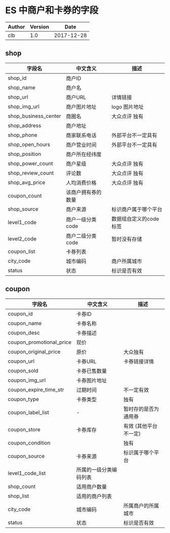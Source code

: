 # ES 中商户和卡券的字段

Author | Version | Date
------- | ------- | -------
clb | 1.0 | 2017-12-28

## shop 

字段名 | 中文含义 | 描述
------- | ------- | -------
shop_id | 商户ID | 
shop_name | 商户名 |
shop_url | 商户URL | 详情链接
shop\_img\_url | 商户图片地址 | logo 图片地址
shop\_business\_center | 商圈名 | 大众点评 独有
shop_address | 商户地址
shop_phone | 商家联系电话 | 外部平台不一定具有
shop\_open\_hours | 商户营业时间 | 外部平台不一定具有
shop_position | 商户所在经纬度 |
shop\_power_count | 商户星级 | 大众点评 独有
shop\_review_count | 评论数 | 大众点评 独有
shop\_avg_price | 人均消费价格 | 大众点评 独有
coupon_count | 该商户拥有券的数量 | 
shop_source | 商户来源 | 标识商户属于哪个平台
level1_code | 商户一级分类 code | 数据组自定义的code标签
level2_code | 商户二级分类 code | 暂时没有存储
coupon_list | 卡券列表 | 
city_code | 城市编码 | 商户所属城市
status | 状态 | 标识是否有效


## coupon

字段名 | 中文含义 | 描述
------- | ------- | -------
coupon_id | 卡券ID |
coupon_name | 卡券名称 |
coupon_desc | 卡券描述 |
coupon\_promotional\_price | 现价 | 
coupon\_original\_price | 原价 | 大众独有
coupon_url | 卡券URL | 卡券链接详情
coupon_sold | 卡券已售数量 |
coupon\_img_url | 卡券图片地址 | 
coupon\_expire\_time_str | 过期时间 | 不一定有效
coupon_type | 卡券类型 | 独有
coupon\_label_list | - | 暂时存的是否为 通用券
coupon_store | 卡券库存 | 有效 (其他平台不一定)
coupon_condition | | 独有
coupon_source | 卡券来源 | 标识属于哪个平台
level1\_code\_list | 所属的一级分类编码列表
shop_count | 适用商户数量
shop_list | 适用的商户列表 |
city_code | 城市编码 | 所属商户的所属城市
status | 状态 | 标识是否有效

